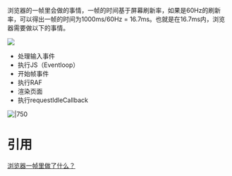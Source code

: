   

浏览器的一帧里会做的事情，一帧的时间基于屏幕刷新率，如果是60Hz的刷新率，可以得出一帧的时间为1000ms/60Hz = 16.7ms。也就是在16.7ms内，浏览器需要做以下的事情。

![](https://cdn.nlark.com/yuque/0/2022/png/22244142/1663721051488-af0a0196-6bf9-401c-aa90-44023a955f47.png)

-   处理输入事件
-   执行JS（Eventloop）
-   开始帧事件
-   执行RAF
-   渲染页面
-   执行requestIdleCallback

![|750](https://cdn.nlark.com/yuque/0/2022/png/22244142/1663720962367-0af44c21-63ef-4782-ad3e-d89baff0ed05.png)

# 引用

[浏览器一帧里做了什么？](https://www.qinguanghui.com/react/%E6%B5%8F%E8%A7%88%E5%99%A8%E4%B8%80%E5%B8%A7%E9%87%8C%E5%81%9A%E4%BA%86%E4%BB%80%E4%B9%88.html#%E4%B8%80%E5%B8%A7%E9%87%8C%E4%BA%8B%E4%BB%B6%E6%89%A7%E8%A1%8C%E9%A1%BA%E5%BA%8F)